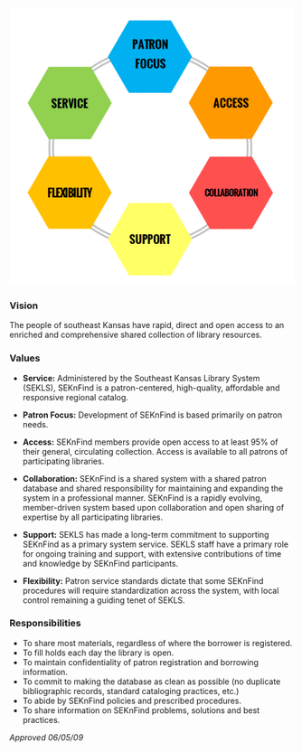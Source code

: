 ![vision](assets/vision.png)

### Vision
The people of southeast Kansas have rapid, direct and open access to an enriched and comprehensive shared collection of library resources.

### Values
- **Service:**
	Administered by the Southeast Kansas Library System (SEKLS), SEKnFind is a patron-centered, high-quality, affordable and responsive regional catalog. 

- **Patron Focus:**
	Development of SEKnFind is based primarily on patron needs.

- **Access:**
	SEKnFind members provide open access to at least 95% of their general, circulating collection.  Access is available to all patrons of participating libraries.

- **Collaboration:**
	SEKnFind is a shared system with a shared patron database and shared responsibility for maintaining and expanding the system in a professional manner.
	SEKnFind is a rapidly evolving, member-driven system based upon collaboration and open sharing of expertise by all participating libraries.

- **Support:**
	SEKLS has made a long-term commitment to supporting SEKnFind as a primary system service.
	SEKLS staff have a primary role for ongoing training and support, with extensive contributions of time and knowledge by SEKnFind participants.
	
- **Flexibility:**
	Patron service standards dictate that some SEKnFind procedures will require standardization across the system, with local control remaining a guiding tenet of SEKLS.

### Responsibilities
- To share most materials, regardless of where the borrower is registered.
- To fill holds each day the library is open. 
- To maintain confidentiality of patron registration and borrowing information.
- To commit to making the database as clean as possible (no duplicate bibliographic records, standard cataloging practices, etc.)
- To abide by SEKnFind policies and prescribed procedures.
- To share information on SEKnFind problems, solutions and best practices.

*Approved 06/05/09*
